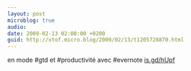 ```yaml
---
layout: post
microblog: true
audio: 
date: 2009-02-13 02:00:00 +0200
guid: http://xtof.micro.blog/2009/02/13/t1205728870.html
---
```

en mode #gtd et #productivité avec #evernote [is.gd/hUpf](http://is.gd/hUpf)
